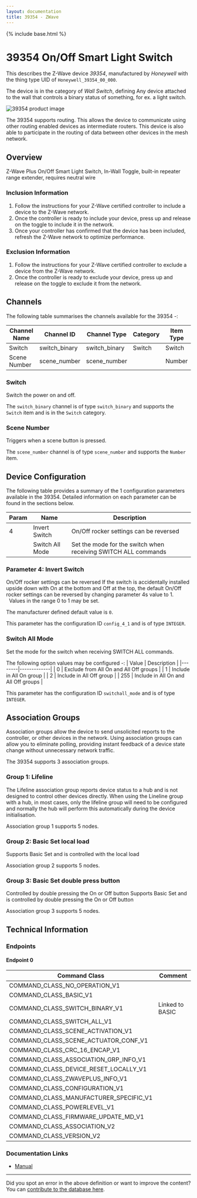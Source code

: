 ```yaml
---
layout: documentation
title: 39354 - ZWave
---
```


{% include base.html %}

# 39354 On/Off Smart Light Switch
This describes the Z-Wave device *39354*, manufactured by *Honeywell* with the thing type UID of ```Honeywell_39354_00_000```.

The device is in the category of *Wall Switch*, defining Any device attached to the wall that controls a binary status of something, for ex. a light switch.

![39354 product image](https://opensmarthouse.org/assets/zwave/attachments/889/Honeywell-Switch-39354.png)


The 39354 supports routing. This allows the device to communicate using other routing enabled devices as intermediate routers.  This device is also able to participate in the routing of data between other devices in the mesh network.

## Overview

Z-Wave Plus On/Off Smart Light Switch, In-Wall Toggle, built-in repeater range extender, requires neutral wire

### Inclusion Information

  1. Follow the instructions for your Z-Wave certified controller to include a device to the Z-Wave network.
  2. Once the controller is ready to include your device, press up and release on the toggle to include it in the network.
  3. Once your controller has confirmed that the device has been included, refresh the Z-Wave network to optimize performance.

### Exclusion Information

  1. Follow the instructions for your Z-Wave certified controller to exclude a device from the Z-Wave network.
  2. Once the controller is ready to exclude your device, press up and release on the toggle to exclude it from the network.

## Channels

The following table summarises the channels available for the 39354 -:

| Channel Name | Channel ID | Channel Type | Category | Item Type |
|--------------|------------|--------------|----------|-----------|
| Switch | switch_binary | switch_binary | Switch | Switch | 
| Scene Number | scene_number | scene_number |  | Number | 

### Switch
Switch the power on and off.

The ```switch_binary``` channel is of type ```switch_binary``` and supports the ```Switch``` item and is in the ```Switch``` category.

### Scene Number
Triggers when a scene button is pressed.

The ```scene_number``` channel is of type ```scene_number``` and supports the ```Number``` item.



## Device Configuration

The following table provides a summary of the 1 configuration parameters available in the 39354.
Detailed information on each parameter can be found in the sections below.

| Param | Name  | Description |
|-------|-------|-------------|
| 4 | Invert Switch | On/Off rocker settings can be reversed |
|  | Switch All Mode | Set the mode for the switch when receiving SWITCH ALL commands |

### Parameter 4: Invert Switch

On/Off rocker settings can be reversed
If the switch is accidentally installed upside down with On at the bottom and Off at the top, the default On/Off rocker settings can be reversed by changing parameter 4s value to 1.  
 
Values in the range 0 to 1 may be set.

The manufacturer defined default value is ```0```.

This parameter has the configuration ID ```config_4_1``` and is of type ```INTEGER```.

### Switch All Mode

Set the mode for the switch when receiving SWITCH ALL commands.

The following option values may be configured -:
| Value  | Description |
|--------|-------------|
| 0 | Exclude from All On and All Off groups |
| 1 | Include in All On group |
| 2 | Include in All Off group |
| 255 | Include in All On and All Off groups |

This parameter has the configuration ID ```switchall_mode``` and is of type ```INTEGER```.


## Association Groups

Association groups allow the device to send unsolicited reports to the controller, or other devices in the network. Using association groups can allow you to eliminate polling, providing instant feedback of a device state change without unnecessary network traffic.

The 39354 supports 3 association groups.

### Group 1: Lifeline

The Lifeline association group reports device status to a hub and is not designed to control other devices directly. When using the Lineline group with a hub, in most cases, only the lifeline group will need to be configured and normally the hub will perform this automatically during the device initialisation.

Association group 1 supports 5 nodes.

### Group 2: Basic Set local load

Supports Basic Set and is controlled with the local load


Association group 2 supports 5 nodes.

### Group 3: Basic Set double press button

Controlled by double pressing the On or Off button
Supports Basic Set and is controlled by double pressing the On or Off button

Association group 3 supports 5 nodes.

## Technical Information

### Endpoints

#### Endpoint 0

| Command Class | Comment |
|---------------|---------|
| COMMAND_CLASS_NO_OPERATION_V1| |
| COMMAND_CLASS_BASIC_V1| |
| COMMAND_CLASS_SWITCH_BINARY_V1| Linked to BASIC|
| COMMAND_CLASS_SWITCH_ALL_V1| |
| COMMAND_CLASS_SCENE_ACTIVATION_V1| |
| COMMAND_CLASS_SCENE_ACTUATOR_CONF_V1| |
| COMMAND_CLASS_CRC_16_ENCAP_V1| |
| COMMAND_CLASS_ASSOCIATION_GRP_INFO_V1| |
| COMMAND_CLASS_DEVICE_RESET_LOCALLY_V1| |
| COMMAND_CLASS_ZWAVEPLUS_INFO_V1| |
| COMMAND_CLASS_CONFIGURATION_V1| |
| COMMAND_CLASS_MANUFACTURER_SPECIFIC_V1| |
| COMMAND_CLASS_POWERLEVEL_V1| |
| COMMAND_CLASS_FIRMWARE_UPDATE_MD_V1| |
| COMMAND_CLASS_ASSOCIATION_V2| |
| COMMAND_CLASS_VERSION_V2| |

### Documentation Links

* [Manual](https://www.opensmarthouse.org/zwavedatabase/889/Manual-Honeywell-Switch-39354.pdf)

---

Did you spot an error in the above definition or want to improve the content?
You can [contribute to the database here](https://www.opensmarthouse.org/zwavedatabase/889).
